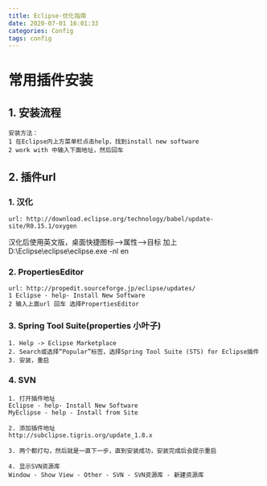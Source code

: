 ```yaml
---
title: Eclipse-优化指南
date: 2020-07-01 16:01:33
categories: Config
tags: config
---
```


<meta name="referrer" content="no-referrer" />


# 常用插件安装

## 1. 安装流程

```
安装方法：
1 在Eclipse内上方菜单栏点击help，找到install new software
2 work with 中输入下面地址，然后回车
```

## 2. 插件url

### 1. 汉化

   ```
url: http://download.eclipse.org/technology/babel/update-site/R0.15.1/oxygen
   ```

   汉化后使用英文版，桌面快捷图标-->属性-->目标
   加上 D:\Eclipse\eclipse\eclipse.exe -nl en

### 2. PropertiesEditor 

    url: http://propedit.sourceforge.jp/eclipse/updates/
    1 Eclipse - help- Install New Software
    2 输入上面url 回车 选择PropertiesEditor 

### 3. Spring Tool Suite(properties 小叶子)

   ```
1. Help -> Eclipse Marketplace
2. Search或选择“Popular”标签，选择Spring Tool Suite (STS) for Eclipse插件
3. 安装，重启
   ```

### 4. SVN

   ```
1. 打开插件地址
Eclipse - help- Install New Software
MyEclipse - help - Install from Site

2. 添加插件地址
http://subclipse.tigris.org/update_1.8.x

3. 两个都打勾，然后就是一直下一步，直到安装成功，安装完成后会提示重启

4. 显示SVN资源库
Window - Show View - Other - SVN - SVN资源库 - 新建资源库
   ```

   